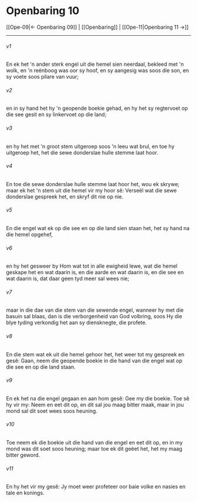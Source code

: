 # Openbaring 10

[[Ope-09|← Openbaring 09]] | [[Openbaring]] | [[Ope-11|Openbaring 11 →]]
***

###### v1
En ek het 'n ander sterk engel uit die hemel sien neerdaal, bekleed met 'n wolk, en 'n reënboog was oor sy hoof, en sy aangesig was soos die son, en sy voete soos pilare van vuur; 
###### v2
en in sy hand het hy 'n geopende boekie gehad, en hy het sy regtervoet op die see gesit en sy linkervoet op die land; 
###### v3
en hy het met 'n groot stem uitgeroep soos 'n leeu wat brul, en toe hy uitgeroep het, het die sewe donderslae hulle stemme laat hoor. 
###### v4
En toe die sewe donderslae hulle stemme laat hoor het, wou ek skrywe; maar ek het 'n stem uit die hemel vir my hoor sê: Verseël wat die sewe donderslae gespreek het, en skryf dit nie op nie. 
###### v5
En die engel wat ek op die see en op die land sien staan het, het sy hand na die hemel opgehef, 
###### v6
en hy het gesweer by Hom wat tot in alle ewigheid lewe, wat die hemel geskape het en wat daarin is, en die aarde en wat daarin is, en die see en wat daarin is, dat daar geen tyd meer sal wees nie; 
###### v7
maar in die dae van die stem van die sewende engel, wanneer hy met die basuin sal blaas, dan is die verborgenheid van God volbring, soos Hy die blye tyding verkondig het aan sy diensknegte, die profete. 
###### v8
En die stem wat ek uit die hemel gehoor het, het weer tot my gespreek en gesê: Gaan, neem die geopende boekie in die hand van die engel wat op die see en op die land staan. 
###### v9
En ek het na die engel gegaan en aan hom gesê: Gee my die boekie. Toe sê hy vir my: Neem en eet dit op, en dit sal jou maag bitter maak, maar in jou mond sal dit soet wees soos heuning. 
###### v10
Toe neem ek die boekie uit die hand van die engel en eet dit op, en in my mond was dit soet soos heuning; maar toe ek dit geëet het, het my maag bitter geword. 
###### v11
En hy het vir my gesê: Jy moet weer profeteer oor baie volke en nasies en tale en konings. 
